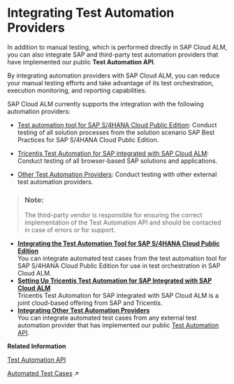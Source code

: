 <!-- loio82b04bb9b0df420aada0cd38925a6354 -->

# Integrating Test Automation Providers

In addition to manual testing, which is performed directly in SAP Cloud ALM, you can also integrate SAP and third-party test automation providers that have implemented our public **Test Automation API**.

By integrating automation providers with SAP Cloud ALM, you can reduce your manual testing efforts and take advantage of its test orchestration, execution monitoring, and reporting capabilities.

SAP Cloud ALM currently supports the integration with the following automation providers:

-   [Test automation tool for SAP S/4HANA Cloud Public Edition](integrating-the-test-automation-tool-for-sap-s-4hana-cloud-public-edition-0712254.md): Conduct testing of all solution processes from the solution scenario SAP Best Practices for SAP S/4HANA Cloud Public Edition.

-   [Tricentis Test Automation for SAP integrated with SAP Cloud ALM](setting-up-tricentis-test-automation-for-sap-integrated-with-sap-cloud-alm-2bddb58.md): Conduct testing of all browser-based SAP solutions and applications.

-   [Other Test Automation Providers](integrating-other-test-automation-providers-f6df4f3.md): Conduct testing with other external test automation providers.


> ### Note:  
> The third-party vendor is responsible for ensuring the correct implementation of the Test Automation API and should be contacted in case of errors or for support.

-   **[Integrating the Test Automation Tool for SAP S/4HANA Cloud Public Edition](integrating-the-test-automation-tool-for-sap-s-4hana-cloud-public-edition-0712254.md "You can integrate automated test cases from the test automation tool for SAP S/4HANA Cloud Public Edition for use in test
		orchestration in SAP Cloud ALM.")**  
You can integrate automated test cases from the test automation tool for SAP S/4HANA Cloud Public Edition for use in test orchestration in SAP Cloud ALM.
-   **[Setting Up Tricentis Test Automation for SAP Integrated with SAP Cloud ALM](setting-up-tricentis-test-automation-for-sap-integrated-with-sap-cloud-alm-2bddb58.md "Tricentis Test Automation for SAP integrated with SAP Cloud ALM is a joint cloud-based
		offering from SAP and Tricentis.")**  
Tricentis Test Automation for SAP integrated with SAP Cloud ALM is a joint cloud-based offering from SAP and Tricentis.
-   **[Integrating Other Test Automation Providers](integrating-other-test-automation-providers-f6df4f3.md "You can integrate automated test cases from any external test automation provider that
		has implemented our public Test
			Automation API.")**  
You can integrate automated test cases from any external test automation provider that has implemented our public [Test Automation API](../../../../../../../../https://api.sap.com/api/CALM_TEST_AUTOMATION/overview).

**Related Information**  


[Test Automation API](https://api.sap.com/api/CALM_TEST_AUTOMATION/overview)

[Automated Test Cases](https://help.sap.com/viewer/877c96cf971648b09ee0d0a64f7f4fef/latest/en-US/feaecafad8d347c19c6880c6a113c115.html "By integrating automation providers with SAP Cloud ALM, you can reduce your manual testing efforts and take advantage of its test orchestration capabilities.") :arrow_upper_right:

